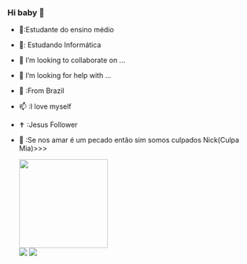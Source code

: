 ### Hi baby 👋


- 🔭:Estudante do ensino médio
- 🌱: Estudando Informática
- 👯 I’m looking to collaborate on ...
- 🤔 I’m looking for help with ...
- 💬 :From Brazil
- 📫 :I love myself
- ✝️ :Jesus Follower
- 🚗 :Se nos amar é um pecado então sim somos culpados Nick(Culpa Mia)>>>
  
  <div>
    <img height="180em" src="https://github-readme-stats.vercel.app/api?username=leticiafernandap&show_icons=true&theme=synthwave&include_all_commits=true&count_private=true"/>
  </div>
  
  <div> 
  <a href="https://youtu.be/EkOJWulrkO4/UC_-uuuZbY0AAt9CViNzvc-Q" target="_blank"><img src="https://img.shields.io/badge/YouTube-FF0000?style=for-the-badge&logo=youtube&logoColor=white" target="_blank"></a>
  <a href="" target="_blank"><img src="https://img.shields.io/badge/-Instagram-%23E4405F?style=for-the-badge&logo=instagram&logoColor=white" target="_blank"></a>
 	
</div>

  

